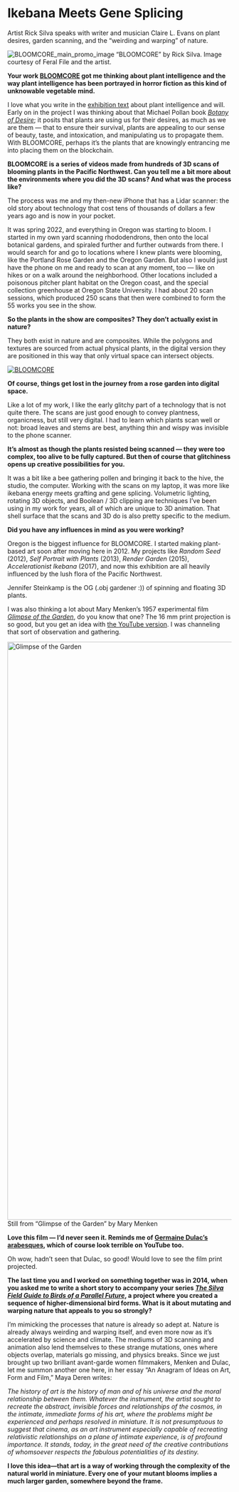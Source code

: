 # Ikebana Meets Gene Splicing 

Artist Rick Silva speaks with writer and musician Claire L. Evans on plant desires, garden scanning, and the “weirding and warping” of nature.

![BLOOMCORE_main_promo_image](https://user-images.githubusercontent.com/47554564/232984060-3da42544-fd78-40d5-87cf-a550a1055115.jpg)
“BLOOMCORE” by Rick Silva. Image courtesy of Feral File and the artist. 

**Your work [BLOOMCORE](https://feralfile.com/artworks/bloomcore-cyq?fromExhibition=bloomcore-wqy) got me thinking about plant intelligence and the way plant intelligence has been portrayed in horror fiction as this kind of unknowable vegetable mind.**

I love what you write in the [exhibition text](https://feralfile.com/exhibitions/bloomcore-wqy/note) about plant intelligence and will. Early on in the project I was thinking about that Michael Pollan book _[Botany of Desire](https://michaelpollan.com/books/the-botany-of-desire/)_; it posits that plants are using us for their desires, as much as we are them — that to ensure their survival, plants are appealing to our sense of beauty, taste, and intoxication, and manipulating us to propagate them. With BLOOMCORE, perhaps it’s the plants that are knowingly entrancing me into placing them on the blockchain.

**BLOOMCORE is a series of videos made from hundreds of 3D scans of blooming plants in the Pacific Northwest. Can you tell me a bit more about the environments where you did the 3D scans? And what was the process like?**

The process was me and my then-new iPhone that has a Lidar scanner: the old story about technology that cost tens of thousands of dollars a few years ago and is now in your pocket. 

It was spring 2022, and everything in Oregon was starting to bloom. I started in my own yard scanning rhododendrons, then onto the local botanical gardens, and spiraled further and further outwards from there. I would search for and go to locations where I knew plants were blooming, like the Portland Rose Garden and the Oregon Garden. But also I would just have the phone on me and ready to scan at any moment, too — like on hikes or on a walk around the neighborhood. Other locations included a poisonous pitcher plant habitat on the Oregon coast, and the special collection greenhouse at Oregon State University. I had about 20 scan sessions, which produced 250 scans that then were combined to form the 55 works you see in the show.

**So the plants in the show are composites? They don’t actually exist in nature?**

They both exist in nature and are composites. While the polygons and textures are sourced from actual physical plants, in the digital version they are positioned in this way that only virtual space can intersect objects.

[![BLOOMCORE](https://user-images.githubusercontent.com/47554564/232984060-3da42544-fd78-40d5-87cf-a550a1055115.jpg)]([https://asciinema.org/a/113463](https://user-images.githubusercontent.com/47554564/232982540-c98d622d-51e3-4eb1-80c9-aa4c335443ad.mp4))


**Of course, things get lost in the journey from a rose garden into digital space.**

Like a lot of my work, I like the early glitchy part of a technology that is not quite there. The scans are just good enough to convey plantness, organicness, but still very digital. I had to learn which plants scan well or not: broad leaves and stems are best, anything thin and wispy was invisible to the phone scanner. 

**It’s almost as though the plants resisted being scanned — they were too complex, too alive to be fully captured. But then of course that glitchiness opens up creative possibilities for you.**

It was a bit like a bee gathering pollen and bringing it back to the hive, the studio, the computer. Working with the scans on my laptop, it was more like ikebana energy meets grafting and gene splicing. Volumetric lighting, rotating 3D objects, and Boolean / 3D clipping are techniques I’ve been using in my work for years, all of which are unique to 3D animation. That shell surface that the scans and 3D do is also pretty specific to the medium.

**Did you have any influences in mind as you were working?**

Oregon is the biggest influence for BLOOMCORE. I started making plant-based art soon after moving here in 2012. My projects like _Random Seed_ (2012), _Self Portrait with Plants_ (2013), _Render Garden_ (2015), _Accelerationist Ikebana_ (2017), and now this exhibition are all heavily influenced by the lush flora of the Pacific Northwest.

Jennifer Steinkamp is the OG (.obj gardener :)) of spinning and floating 3D plants.

I was also thinking a lot about Mary Menken’s 1957 experimental film _[Glimpse of the Garden](https://lightcone.org/en/film-1035-glimpse-of-the-garden)_, do you know that one? The 16 mm print projection is so good, but you get an idea with [the YouTube version](https://www.youtube.com/watch?v=7yvvZ7-tlDU). I was channeling that sort of observation and gathering.

<img width="1296" alt="Glimpse of the Garden" src="https://user-images.githubusercontent.com/47554564/232984121-10329816-3414-45b6-b072-3114bd014042.jpg">Still from “Glimpse of the Garden” by Mary Menken

**Love this film — I’d never seen it. Reminds me of [Germaine Dulac’s arabesques](https://youtu.be/0akbnudzLp0), which of course look terrible on YouTube too.**

Oh wow, hadn’t seen that Dulac, so good! Would love to see the film print projected.

**The last time you and I worked on something together was in 2014, when you asked me to write a short story to accompany your series _[The Silva Field Guide to Birds of a Parallel Future](http://silvafieldguide.com)_, a project where you created a sequence of higher-dimensional bird forms. What is it about mutating and warping nature that appeals to you so strongly?**

I’m mimicking the processes that nature is already so adept at. Nature is already always weirding and warping itself, and even more now as it’s accelerated by science and climate. The mediums of 3D scanning and animation also lend themselves to these strange mutations, ones where objects overlap, materials go missing, and physics breaks. Since we just brought up two brilliant avant-garde women filmmakers, Menken and Dulac, let me summon another one here, in her essay “An Anagram of Ideas on Art, Form and Film,” Maya Deren writes: 

_The history of art is the history of man and of his universe and the moral relationship between them. Whatever the instrument, the artist sought to recreate the abstract, invisible forces and relationships of the cosmos, in the intimate, immediate forms of his art, where the problems might be experienced and perhaps resolved in miniature. It is not presumptuous to suggest that cinema, as an art instrument especially capable of recreating relativistic relationships on a plane of intimate experience, is of profound importance. It stands, today, in the great need of the creative contributions of whomsoever respects the fabulous potentialities of its destiny._

**I love this idea—that art is a way of working through the complexity of the natural world in miniature. Every one of your mutant blooms implies a much larger garden, somewhere beyond the frame.**
